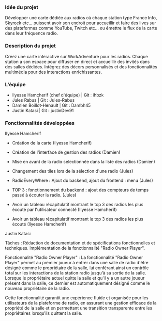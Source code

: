 ### **Idée du projet**
Développer une carte dédiée aux radios où chaque station type France Info, 
Skyrock etc… puissent avoir son endroit pour accueillir et faire des lives 
sur des plateformes comme YouTube, Twitch etc… ou émettre le flux de la 
carte dans leur fréquence radio.

### **Description du projet**

Créez une carte interactive sur WorkAdventure pour les radios. 
Chaque station a son espace pour diffuser en direct et accueillir 
des invités dans des salles dédiées. Intégrez des décors personnalisés 
et des fonctionnalités multimédia pour des interactions enrichissantes.

### L'équipe ###

- Ilyesse Hamcherif (chef d'équipe) | Git : ihbzk
- Jules Rabus | Git : Jules-Rabus
- Damien Boillot-Henault | Git : Dambh45
- Justin Katasi | Git : justinDev91

### **Fonctionnalités développées**

Ilyesse Hamcherif

- Création de la carte (Ilyesse Hamcherif)

- Création de l'interface de gestion des radios (Damien)
- Mise en avant de la radio selectionnée dans la liste des radios (Damien)

- Changement des tiles lors de la sélection d'une radio (Jules)
- RadioEveryWhere : Ajout du backend, ajout du frontend : menu (Jules)
- TOP 3 : fonctionnement du backend : ajout des compteurs de temps passé à écouter la radio. (Jules)

- Avoir un tableau récapitulatif montrant le top 3 des radios les plus écouté par l'utilisateur connecté (Ilyesse Hamcherif)
- Avoir un tableau récapitulatif montrant le top 3 des radios les plus écouté (Ilyesse Hamcherif)


Justin Katasi

Tâches :
Rédaction de documentation et de spécifications fonctionnelles et techniques.
Implémentation de la fonctionnalité "Radio Owner Player".

Fonctionnalité "Radio Owner Player" :
La fonctionnalité "Radio Owner Player" permet au premier joueur à entrer dans une salle de radio d'être désigné comme le propriétaire de la salle, lui conférant ainsi un contrôle total sur les interactions de la station radio jusqu'à sa sortie de la salle. Lorsque le propriétaire actuel quitte la salle et qu'il y a un autre joueur présent dans la salle, ce dernier est automatiquement désigné comme le nouveau propriétaire de la radio.

Cette fonctionnalité garantit une expérience fluide et organisée pour les utilisateurs de la plateforme de radio, en assurant une gestion efficace de la propriété de la salle et en permettant une transition transparente entre les propriétaires lorsqu'ils quittent la salle.

